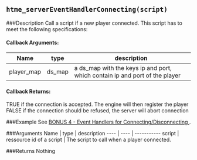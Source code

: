 ``htme_serverEventHandlerConnecting(script)``
--------------

###Description
Call a script if a new player connected. This script has to meet the following
specifications:

#### Callback Arguments:      
Name | type | description
---- | ---- | -----------
player_map | ds_map | a ds_map with the keys ip and port, which contain ip and port of the player
        
#### Callback Returns:
TRUE if the connection is accepted. The engine will then register the player  
FALSE if the connection should be refused, the server will abort connection

###Example
See [BONUS 4 - Event Handlers for Connecting/Disconnecting ](tutorial/16_events).


###Arguments
Name | type | description
---- | ---- | -----------
script | ressource id of a script | The script to call when a player connected.

###Returns
Nothing

